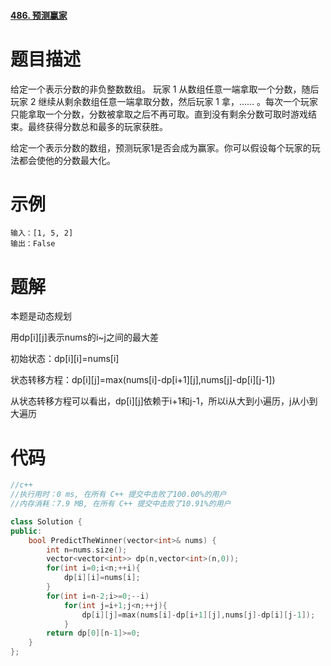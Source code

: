 #### [486. 预测赢家](https://leetcode-cn.com/problems/predict-the-winner/)

# 题目描述

给定一个表示分数的非负整数数组。 玩家 1 从数组任意一端拿取一个分数，随后玩家 2 继续从剩余数组任意一端拿取分数，然后玩家 1 拿，…… 。每次一个玩家只能拿取一个分数，分数被拿取之后不再可取。直到没有剩余分数可取时游戏结束。最终获得分数总和最多的玩家获胜。

给定一个表示分数的数组，预测玩家1是否会成为赢家。你可以假设每个玩家的玩法都会使他的分数最大化。

# 示例

```
输入：[1, 5, 2]
输出：False
```

# 题解

本题是动态规划

用dp\[i][j]表示nums的i~j之间的最大差

初始状态：dp\[i][i]=nums[i]

状态转移方程：dp\[i][j]=max(nums[i]-dp\[i+1][j],nums[j]-dp\[i][j-1])

从状态转移方程可以看出，dp\[i][j]依赖于i+1和j-1，所以i从大到小遍历，j从小到大遍历

# 代码

```c++
//c++
//执行用时：0 ms, 在所有 C++ 提交中击败了100.00%的用户
//内存消耗：7.9 MB, 在所有 C++ 提交中击败了10.91%的用户

class Solution {
public:
    bool PredictTheWinner(vector<int>& nums) {
        int n=nums.size();
        vector<vector<int>> dp(n,vector<int>(n,0));
        for(int i=0;i<n;++i){
            dp[i][i]=nums[i];
        }
        for(int i=n-2;i>=0;--i)
            for(int j=i+1;j<n;++j){
                dp[i][j]=max(nums[i]-dp[i+1][j],nums[j]-dp[i][j-1]);
            }
        return dp[0][n-1]>=0;
    }
};
```

